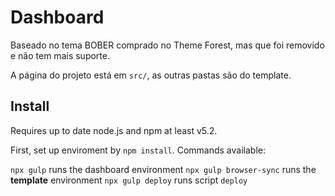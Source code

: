 # Dashboard

Baseado no tema BOBER comprado no Theme Forest, mas que foi removido e não tem mais suporte. 

A página do projeto está em `src/`, as outras pastas são do template. 

## Install

Requires up to date node.js and npm at least v5.2.

First, set up enviroment by `npm install`. Commands available:

`npx gulp` runs the dashboard environment
`npx gulp browser-sync` runs the **template** environment
`npx gulp deploy` runs script `deploy`
